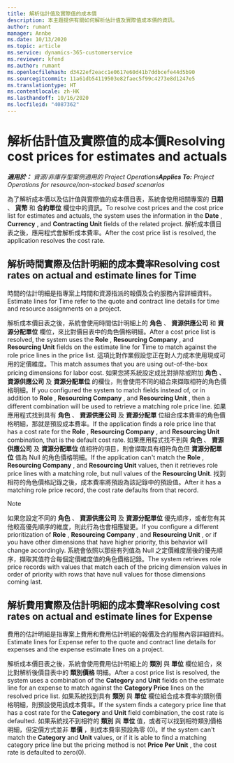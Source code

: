 ```yaml
---
title: 解析估計值及實際值的成本價
description: 本主題提供有關如何解析估計值及實際值成本價的資訊。
author: rumant
manager: Annbe
ms.date: 10/13/2020
ms.topic: article
ms.service: dynamics-365-customerservice
ms.reviewer: kfend
ms.author: rumant
ms.openlocfilehash: d3422ef2eacc1e0617e60d41b7ddbcefe44d5b90
ms.sourcegitcommit: 11a61db54119503e82faec5f99c4273e8d1247e5
ms.translationtype: HT
ms.contentlocale: zh-HK
ms.lasthandoff: 10/16/2020
ms.locfileid: "4087362"
---
```

# <a name="resolving-cost-prices-for-estimates-and-actuals"></a><span data-ttu-id="c0f48-103">解析估計值及實際值的成本價</span><span class="sxs-lookup"><span data-stu-id="c0f48-103">Resolving cost prices for estimates and actuals</span></span>

<span data-ttu-id="c0f48-104">_**適用於：** 資源/非庫存型案例適用的 Project Operations_</span><span class="sxs-lookup"><span data-stu-id="c0f48-104">_**Applies To:** Project Operations for resource/non-stocked based scenarios_</span></span>

<span data-ttu-id="c0f48-105">為了解析成本價以及估計值與實際值的成本價目表，系統會使用相關專案的 **日期** 、 **貨幣** 和 **合約單位** 欄位中的資訊。</span><span class="sxs-lookup"><span data-stu-id="c0f48-105">To resolve cost prices and the cost price list for estimates and actuals, the system uses the information in the **Date** , **Currency** , and **Contracting Unit** fields of the related project.</span></span> <span data-ttu-id="c0f48-106">解析成本價目表之後，應用程式會解析成本費率。</span><span class="sxs-lookup"><span data-stu-id="c0f48-106">After the cost price list is resolved, the application resolves the cost rate.</span></span>

## <a name="resolving-cost-rates-on-actual-and-estimate-lines-for-time"></a><span data-ttu-id="c0f48-107">解析時間實際及估計明細的成本費率</span><span class="sxs-lookup"><span data-stu-id="c0f48-107">Resolving cost rates on actual and estimate lines for Time</span></span>

<span data-ttu-id="c0f48-108">時間的估計明細是指專案上時間和資源指派的報價及合約服務內容詳細資料。</span><span class="sxs-lookup"><span data-stu-id="c0f48-108">Estimate lines for Time refer to the quote and contract line details for time and resource assignments on a project.</span></span>

<span data-ttu-id="c0f48-109">解析成本價目表之後，系統會使用時間估計明細上的 **角色** 、 **資源供應公司** 和 **資源分配單位** 欄位，來比對價目表中的角色價格明細。</span><span class="sxs-lookup"><span data-stu-id="c0f48-109">After a cost price list is resolved, the system uses the **Role** , **Resourcing Company** , and **Resourcing Unit** fields on the estimate line for Time to match against the role price lines in the price list.</span></span> <span data-ttu-id="c0f48-110">這項比對作業假設您正在對人力成本使用現成可用的定價維度。</span><span class="sxs-lookup"><span data-stu-id="c0f48-110">This match assumes that you are using out-of-the-box pricing dimensions for labor cost.</span></span> <span data-ttu-id="c0f48-111">如果您將系統設定成比對排除或附加 **角色** 、 **資源供應公司** 及 **資源分配單位** 的欄位，則會使用不同的組合來擷取相符的角色價格明細。</span><span class="sxs-lookup"><span data-stu-id="c0f48-111">If you configured the system to match fields instead of, or in addition to **Role** , **Resourcing Company** , and **Resourcing Unit** , then a different combination will be used to retrieve a matching role price line.</span></span> <span data-ttu-id="c0f48-112">如果應用程式找到具有 **角色** 、 **資源供應公司** 及 **資源分配單** 位組合成本費率的角色價格明細，那就是預設成本費率。</span><span class="sxs-lookup"><span data-stu-id="c0f48-112">If the application finds a role price line that has a cost rate for the **Role** , **Resourcing Company** , and **Resourcing Unit** combination, that is the default cost rate.</span></span> <span data-ttu-id="c0f48-113">如果應用程式找不到與 **角色** 、 **資源供應公司** 及 **資源分配單位** 值相符的項目，則會擷取具有相符角色但 **資源分配單位** 值為 Null 的角色價格明細。</span><span class="sxs-lookup"><span data-stu-id="c0f48-113">If the application can't match the **Role** , **Resourcing Company** , and **Resourcing Unit** values, then it retrieves role price lines with a matching role, but null values of the **Resourcing Unit**.</span></span> <span data-ttu-id="c0f48-114">找到相符的角色價格記錄之後，成本費率將預設為該記錄中的預設值。</span><span class="sxs-lookup"><span data-stu-id="c0f48-114">After it has a matching role price record, the cost rate defaults from that record.</span></span> 

> [!NOTE]
> <span data-ttu-id="c0f48-115">如果您設定不同的 **角色** 、 **資源供應公司** 及 **資源分配單位** 優先順序，或者您有其他較高優先順序的維度，則此行為也會相應變更。</span><span class="sxs-lookup"><span data-stu-id="c0f48-115">If you configure a different prioritization of **Role** , **Resourcing Company** , and **Resourcing Unit** , or if you have other dimensions that have higher priority, this behavior will change accordingly.</span></span> <span data-ttu-id="c0f48-116">系統會依照以那些有列值為 Null 之定價維度居後的優先順序，擷取其值符合每個定價維度值的角色價格記錄。</span><span class="sxs-lookup"><span data-stu-id="c0f48-116">The system retrieves role price records with values that match each of the pricing dimension values in order of priority with rows that have null values for those dimensions coming last.</span></span>

## <a name="resolving-cost-rates-on-actual-and-estimate-lines-for-expense"></a><span data-ttu-id="c0f48-117">解析費用實際及估計明細的成本費率</span><span class="sxs-lookup"><span data-stu-id="c0f48-117">Resolving cost rates on actual and estimate lines for Expense</span></span>

<span data-ttu-id="c0f48-118">費用的估計明細是指專案上費用和費用估計明細的報價及合約服務內容詳細資料。</span><span class="sxs-lookup"><span data-stu-id="c0f48-118">Estimate lines for Expense refer to the quote and contract line details for expenses and the expense estimate lines on a project.</span></span>

<span data-ttu-id="c0f48-119">解析成本價目表之後，系統會使用費用估計明細上的 **類別** 與 **單位** 欄位組合，來比對解析後價目表中的 **類別價格** 明細。</span><span class="sxs-lookup"><span data-stu-id="c0f48-119">After a cost price list is resolved, the system uses a combination of the **Category** and **Unit** fields on the estimate line for an expense to match against the **Category Price** lines on the resolved price list.</span></span> <span data-ttu-id="c0f48-120">如果系統找到具有 **類別** 與 **單位** 欄位組合成本費率的類別價格明細，則預設使用該成本費率。</span><span class="sxs-lookup"><span data-stu-id="c0f48-120">If the system finds a category price line that has a cost rate for the **Category** and **Unit** field combination, the cost rate is defaulted.</span></span> <span data-ttu-id="c0f48-121">如果系統找不到相符的 **類別** 與 **單位** 值，或者可以找到相符類別價格明細，但定價方式並非 **單價** ，則成本費率預設為零 (0)。</span><span class="sxs-lookup"><span data-stu-id="c0f48-121">If the system can't match the **Category** and **Unit** values, or if it is able to find a matching category price line but the pricing method is not **Price Per Unit** , the cost rate is defaulted to zero(0).</span></span>
